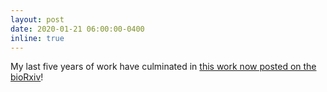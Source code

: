 ```yaml
---
layout: post
date: 2020-01-21 06:00:00-0400
inline: true
---
```


My last five years of work have culminated in [this work now posted on the bioRxiv](https://www.biorxiv.org/content/10.1101/2020.01.18.910323v3)!
